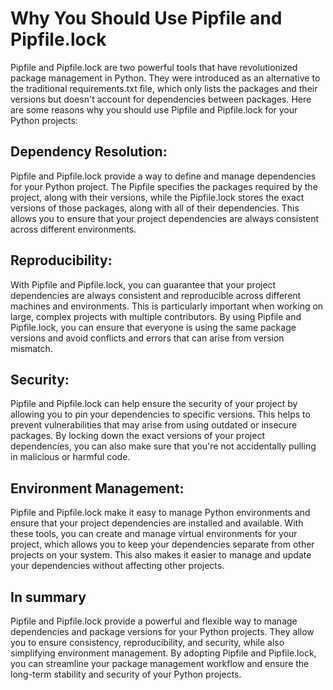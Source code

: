 # Why You Should Use Pipfile and Pipfile.lock

Pipfile and Pipfile.lock are two powerful tools that have revolutionized package management in Python. They were introduced as an alternative to the traditional requirements.txt file, which only lists the packages and their versions but doesn't account for dependencies between packages. Here are some reasons why you should use Pipfile and Pipfile.lock for your Python projects:

## Dependency Resolution:   

Pipfile and Pipfile.lock provide a way to define and manage dependencies for your Python project. The Pipfile specifies the packages required by the project, along with their versions, while the Pipfile.lock stores the exact versions of those packages, along with all of their dependencies. This allows you to ensure that your project dependencies are always consistent across different environments.

## Reproducibility:   

With Pipfile and Pipfile.lock, you can guarantee that your project dependencies are always consistent and reproducible across different machines and environments. This is particularly important when working on large, complex projects with multiple contributors. By using Pipfile and Pipfile.lock, you can ensure that everyone is using the same package versions and avoid conflicts and errors that can arise from version mismatch.

## Security:   

Pipfile and Pipfile.lock can help ensure the security of your project by allowing you to pin your dependencies to specific versions. This helps to prevent vulnerabilities that may arise from using outdated or insecure packages. By locking down the exact versions of your project dependencies, you can also make sure that you're not accidentally pulling in malicious or harmful code.

## Environment Management:   

Pipfile and Pipfile.lock make it easy to manage Python environments and ensure that your project dependencies are installed and available. With these tools, you can create and manage virtual environments for your project, which allows you to keep your dependencies separate from other projects on your system. This also makes it easier to manage and update your dependencies without affecting other projects.

## In summary 

Pipfile and Pipfile.lock provide a powerful and flexible way to manage dependencies and package versions for your Python projects. They allow you to ensure consistency, reproducibility, and security, while also simplifying environment management. By adopting Pipfile and Pipfile.lock, you can streamline your package management workflow and ensure the long-term stability and security of your Python projects.